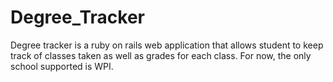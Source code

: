 # Degree_Tracker
Degree tracker is a ruby on rails web application that allows student to keep track of classes taken as well as grades for each class. For now, the only school supported is WPI.
